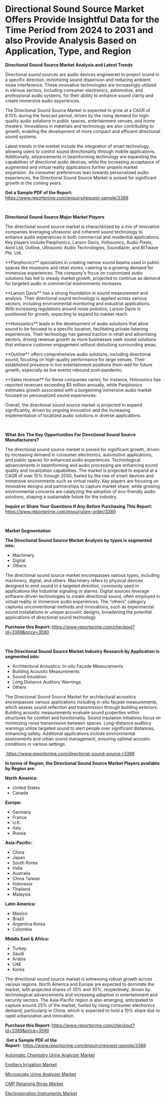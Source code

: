 <p><h1>Directional Sound Source Market Offers Provide Insightful Data for the Time Period from 2024 to 2031 and also Provide Analysis Based on Application, Type, and Region</h1></p><p><strong>Directional Sound Source Market Analysis and Latest Trends</strong></p>
<p><p>Directional sound sources are audio devices engineered to project sound in a specific direction, minimizing sound dispersion and reducing ambient noise interference. These innovative technologies are increasingly utilized in various sectors, including consumer electronics, automotive, and professional audio systems, for their ability to enhance sound clarity and create immersive audio experiences.</p><p>The Directional Sound Source Market is expected to grow at a CAGR of 6.10% during the forecast period, driven by the rising demand for high-quality audio solutions in public spaces, entertainment venues, and home theaters. Innovations in materials and technology are also contributing to growth, enabling the development of more compact and efficient directional sound systems. </p><p>Latest trends in the market include the integration of smart technology, allowing users to control sound directionality through mobile applications. Additionally, advancements in beamforming technology are expanding the capabilities of directional audio devices, while the increasing acceptance of augmented and virtual reality applications further propels market expansion. As consumer preferences lean towards personalized audio experiences, the Directional Sound Source Market is poised for significant growth in the coming years.</p></p>
<p><strong>Get a Sample PDF of the Report:&nbsp;</strong> <a href="https://www.reportprime.com/enquiry/request-sample/3389">https://www.reportprime.com/enquiry/request-sample/3389</a></p>
<p>&nbsp;</p>
<p><strong>Directional Sound Source Major Market Players</strong></p>
<p><p>The directional sound source market is characterized by a mix of innovative companies leveraging ultrasonic and coherent sound technology to enhance audio experiences in both commercial and residential applications. Key players include Panphonics, Larson Davis, Holosonics, Audio Pixels, Aimil Ltd, Outline, Ultrasonic Audio Technologies, Soundlazer, and BITwave Pte. Ltd.</p><p>**Panphonics** specializes in creating narrow sound beams used in public spaces like museums and retail stores, catering to a growing demand for immersive experiences. The company's focus on customized audio solutions has led to steady market growth, projected to continue as demand for targeted audio in commercial environments increases.</p><p>**Larson Davis** has a strong foundation in sound measurement and analysis. Their directional sound technology is applied across various sectors, including environmental monitoring and industrial applications. With increasing regulations around noise pollution, Larson Davis is positioned for growth, expecting to expand its market reach.</p><p>**Holosonics** leads in the development of audio solutions that allow sound to be focused to a specific location, facilitating private listening experiences. Their technology has gained traction in retail and advertising sectors, driving revenue growth as more businesses seek sound solutions that enhance customer engagement without disturbing surrounding areas.</p><p>**Outline** offers comprehensive audio solutions, including directional sound, focusing on high-quality performance for large venues. Their established presence in live entertainment positions them well for future growth, especially as live events rebound post-pandemic.</p><p>**Sales revenue** for these companies varies; for instance, Holosonics has reported revenues exceeding $5 million annually, while Panphonics estimates growth associated with a burgeoning immersive audio market focused on personalized sound experiences.</p><p>Overall, the directional sound source market is projected to expand significantly, driven by ongoing innovation and the increasing implementation of localized audio solutions in diverse applications.</p></p>
<p>&nbsp;</p>
<p><strong>What Are The Key Opportunities For Directional Sound Source Manufacturers?</strong></p>
<p><p>The directional sound source market is poised for significant growth, driven by increasing demand in consumer electronics, automotive applications, and public spaces for enhanced audio experiences. Technological advancements in beamforming and audio processing are enhancing sound quality and localization capabilities. The market is projected to expand at a CAGR of over 15% through 2030, fueled by the rise of smart devices and immersive environments such as virtual reality. Key players are focusing on innovative designs and partnerships to capture market share, while growing environmental concerns are catalyzing the adoption of eco-friendly audio solutions, shaping a sustainable future for the industry.</p></p>
<p><strong>Inquire or Share Your Questions If Any Before Purchasing This Report:</strong> <a href="https://www.reportprime.com/enquiry/pre-order/3389">https://www.reportprime.com/enquiry/pre-order/3389</a></p>
<p>&nbsp;</p>
<p><strong>Market Segmentation</strong></p>
<p><strong>The Directional Sound Source Market Analysis by types is segmented into:</strong></p>
<p><ul><li>Machinery</li><li>Digital</li><li>Others</li></ul></p>
<p><p>The directional sound source market encompasses various types, including machinery, digital, and others. Machinery refers to physical devices designed to emit sound in a targeted direction, commonly used in applications like industrial signaling or alarms. Digital sources leverage software-driven technologies to create directional sound, often employed in virtual reality or immersive audio experiences. The "others" category captures unconventional methods and innovations, such as experimental sound installations or unique acoustic designs, broadening the potential applications of directional sound technology.</p></p>
<p><strong>Purchase this Report:&nbsp;</strong><a href="https://www.reportprime.com/checkout?id=3389&price=3590">https://www.reportprime.com/checkout?id=3389&price=3590</a></p>
<p>&nbsp;</p>
<p><strong>The Directional Sound Source Market Industry Research by Application is segmented into:</strong></p>
<p><ul><li>Architectural Acoustics: In-situ Façade Measurements</li><li>Building Acoustic Measurements</li><li>Sound Insulation</li><li>Long Distance Auditory Warnings</li><li>Others</li></ul></p>
<p><p>The Directional Sound Source Market for architectural acoustics encompasses various applications including in-situ façade measurements, which assess sound reflection and transmission through building exteriors. Building acoustic measurements evaluate sound properties within structures for comfort and functionality. Sound insulation initiatives focus on minimizing noise transmission between spaces. Long-distance auditory warnings utilize targeted sound to alert people over significant distances, enhancing safety. Additional applications include environmental assessments and urban sound management, ensuring optimal acoustic conditions in various settings.</p></p>
<p><a href="https://www.reportprime.com/directional-sound-source-r3389">&nbsp;https://www.reportprime.com/directional-sound-source-r3389</a></p>
<p><strong>In terms of Region, the Directional Sound Source Market Players available by Region are:</strong></p>
<p>
    <p> <strong> North America: </strong>
        <ul>
            <li>United States</li>
            <li>Canada</li>
        </ul>
        </p> 
    <p> <strong> Europe: </strong>
        <ul>
            <li>Germany</li>
            <li>France</li>
            <li>U.K.</li>
            <li>Italy</li>
            <li>Russia</li>
        </ul>
        </p> 
    <p> <strong> Asia-Pacific: </strong>
        <ul>
            <li>China</li>
            <li>Japan</li>
            <li>South Korea</li>
            <li>India</li>
            <li>Australia</li>
            <li>China Taiwan</li>
            <li>Indonesia</li>
            <li>Thailand</li>
            <li>Malaysia</li>
        </ul>
        </p> 
    <p> <strong> Latin America: </strong>
        <ul>
            <li>Mexico</li>
            <li>Brazil</li>
            <li>Argentina Korea</li>
            <li>Colombia</li>
        </ul>
        </p> 
    <p> <strong> Middle East & Africa: </strong>
        <ul>
            <li>Turkey</li>
            <li>Saudi</li>
            <li>Arabia</li>
            <li>UAE</li>
            <li>Korea</li>
        </ul>
    </p>
    </p>
<p><p>The directional sound source market is witnessing robust growth across various regions. North America and Europe are expected to dominate the market, with projected shares of 35% and 30%, respectively, driven by technological advancements and increasing adoption in entertainment and security sectors. The Asia-Pacific region is also emerging, anticipated to capture around 25% of the market, fueled by rising consumer electronics demand, particularly in China, which is expected to hold a 10% share due to rapid urbanization and innovation.</p></p>
<p><strong>Purchase this Report: </strong><a href="https://www.reportprime.com/checkout?id=3389&price=3590">https://www.reportprime.com/checkout?id=3389&price=3590</a></p>
<p>&nbsp;<strong>Get a Sample PDF of the Report:&nbsp;&nbsp;</strong><a href="https://www.reportprime.com/enquiry/request-sample/3389">https://www.reportprime.com/enquiry/request-sample/3389</a></p>
<p><strong></strong></p>
<p><p><a href="https://issuu.com/reportprime-2/docs/automatic-chemistry-urine-analyzer-_14f2362391bcdc">Automatic Chemistry Urine Analyzer Market</a></p><p><a href="https://www.linkedin.com/pulse/emitters-irrigation-market-growth-segmentation-regional-mhtsc?trackingId=4rWF8NoAS4iNaLtq%2FRb2FA%3D%3D">Emitters Irrigation Market</a></p><p><a href="https://issuu.com/reportprime-2/docs/microscopy-urine-analyzer-market-si_969e5f53ffdb37">Microscopy Urine Analyzer Market</a></p><p><a href="https://github.com/RuthLucas64/Market-Research-Report-List-1/blob/main/cmp-retaining-rings-market.md">CMP Retaining Rings Market</a></p><p><a href="https://www.linkedin.com/pulse/analyzing-key-drivers-electroporation-instruments-market-obmgc?trackingId=UERjIQclSJCLT2uHTt1SHA%3D%3D">Electroporation Instruments Market</a></p></p>